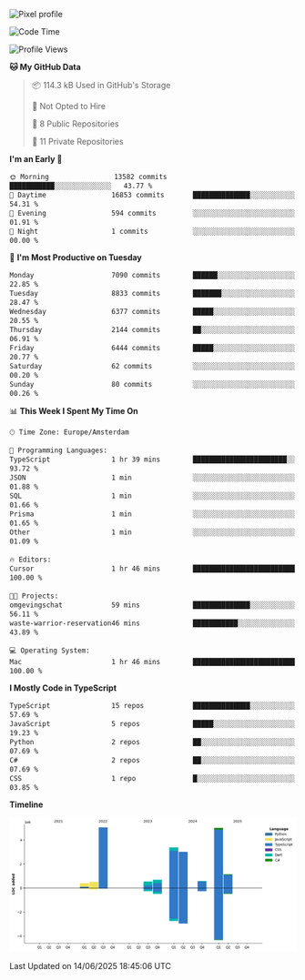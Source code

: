 ![Pixel profile](https://pixel-profile.vercel.app/api/github-stats?username=Atchferox&screen_effect=true&theme=rainbow
)


<!--START_SECTION:waka-->
![Code Time](http://img.shields.io/badge/Code%20Time-708%20hrs%2049%20mins-blue)

![Profile Views](http://img.shields.io/badge/Profile%20Views-3-blue)

**🐱 My GitHub Data** 

> 📦 114.3 kB Used in GitHub's Storage 
 > 
> 🚫 Not Opted to Hire
 > 
> 📜 8 Public Repositories 
 > 
> 🔑 11 Private Repositories 
 > 
**I'm an Early 🐤** 

```text
🌞 Morning                13582 commits       ███████████░░░░░░░░░░░░░░   43.77 % 
🌆 Daytime                16853 commits       ██████████████░░░░░░░░░░░   54.31 % 
🌃 Evening                594 commits         ░░░░░░░░░░░░░░░░░░░░░░░░░   01.91 % 
🌙 Night                  1 commits           ░░░░░░░░░░░░░░░░░░░░░░░░░   00.00 % 
```
📅 **I'm Most Productive on Tuesday** 

```text
Monday                   7090 commits        ██████░░░░░░░░░░░░░░░░░░░   22.85 % 
Tuesday                  8833 commits        ███████░░░░░░░░░░░░░░░░░░   28.47 % 
Wednesday                6377 commits        █████░░░░░░░░░░░░░░░░░░░░   20.55 % 
Thursday                 2144 commits        ██░░░░░░░░░░░░░░░░░░░░░░░   06.91 % 
Friday                   6444 commits        █████░░░░░░░░░░░░░░░░░░░░   20.77 % 
Saturday                 62 commits          ░░░░░░░░░░░░░░░░░░░░░░░░░   00.20 % 
Sunday                   80 commits          ░░░░░░░░░░░░░░░░░░░░░░░░░   00.26 % 
```


📊 **This Week I Spent My Time On** 

```text
🕑︎ Time Zone: Europe/Amsterdam

💬 Programming Languages: 
TypeScript               1 hr 39 mins        ███████████████████████░░   93.72 % 
JSON                     1 min               ░░░░░░░░░░░░░░░░░░░░░░░░░   01.88 % 
SQL                      1 min               ░░░░░░░░░░░░░░░░░░░░░░░░░   01.66 % 
Prisma                   1 min               ░░░░░░░░░░░░░░░░░░░░░░░░░   01.65 % 
Other                    1 min               ░░░░░░░░░░░░░░░░░░░░░░░░░   01.09 % 

🔥 Editors: 
Cursor                   1 hr 46 mins        █████████████████████████   100.00 % 

🐱‍💻 Projects: 
omgevingschat            59 mins             ██████████████░░░░░░░░░░░   56.11 % 
waste-warrior-reservation46 mins             ███████████░░░░░░░░░░░░░░   43.89 % 

💻 Operating System: 
Mac                      1 hr 46 mins        █████████████████████████   100.00 % 
```

**I Mostly Code in TypeScript** 

```text
TypeScript               15 repos            ██████████████░░░░░░░░░░░   57.69 % 
JavaScript               5 repos             █████░░░░░░░░░░░░░░░░░░░░   19.23 % 
Python                   2 repos             ██░░░░░░░░░░░░░░░░░░░░░░░   07.69 % 
C#                       2 repos             ██░░░░░░░░░░░░░░░░░░░░░░░   07.69 % 
CSS                      1 repo              █░░░░░░░░░░░░░░░░░░░░░░░░   03.85 % 
```



**Timeline**

![Lines of Code chart](https://raw.githubusercontent.com/Atchferox/Atchferox/main/assets/bar_graph.png)


 Last Updated on 14/06/2025 18:45:06 UTC
<!--END_SECTION:waka-->
